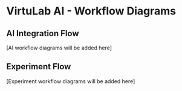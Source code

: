 # VirtuLab AI - Workflow Diagrams

## AI Integration Flow
[AI workflow diagrams will be added here]

## Experiment Flow
[Experiment workflow diagrams will be added here]
